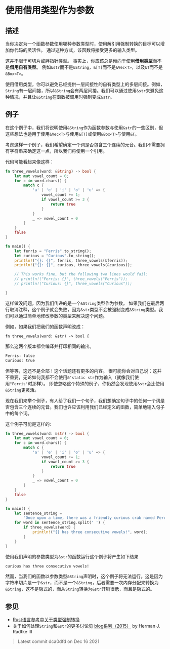 # 使用借用类型作为参数

## 描述

当你决定为一个函数参数使用哪种参数类型时，使用解引用强制转换的目标可以增加你代码的灵活性。
通过这种方式，该函数将接受更多的输入类型。

这并不限于可切片或胖指针类型。
事实上，你应该总是倾向于使用**借用类型**而不是**借用自有类型**。
例如`&str`而不是`&String`，`&[T]`而不是`&Vec<T>`，以及`&T`而不是`&Box<T>`。

使用借用类型，你可以避免已经提供一层间接性的自有类型上的多层间接。例如，`String`有一层间接，所以`&String`会有两层间接。我们可以通过使用`&str`来避免这种情况，并且让`&String`在函数被调用时强制变成`&str`。

## 例子

在这个例子中，我们将说明使用`&String`作为函数参数与使用`&str`的一些区别，但这些想法也适用于使用`&Vec<T>`与使用`&[T]`或使用`&Box<T>`与使用`&T`。

考虑这样一个例子，我们希望确定一个词是否包含三个连续的元音。我们不需要拥有字符串来确定这一点，所以我们将使用一个引用。

代码可能看起来像这样：

```rust
fn three_vowels(word: &String) -> bool {
    let mut vowel_count = 0;
    for c in word.chars() {
        match c {
            'a' | 'e' | 'i' | 'o' | 'u' => {
                vowel_count += 1;
                if vowel_count >= 3 {
                    return true
                }
            }
            _ => vowel_count = 0
        }
    }
    false
}

fn main() {
    let ferris = "Ferris".to_string();
    let curious = "Curious".to_string();
    println!("{}: {}", ferris, three_vowels(&ferris));
    println!("{}: {}", curious, three_vowels(&curious));

    // This works fine, but the following two lines would fail:
    // println!("Ferris: {}", three_vowels("Ferris"));
    // println!("Curious: {}", three_vowels("Curious"));

}
```

这样做没问题，因为我们传递的是一个`&String`类型作为参数。
如果我们在最后两行取消注释，这个例子就会失败，因为`&str`类型不会被强制变成`&String`类型。我们可以通过简单地修改参数的类型来解决这个问题。

例如，如果我们把我们的函数声明改成：

```rust, ignore
fn three_vowels(word: &str) -> bool {
```

那么这两个版本都会编译并打印相同的输出。

```bash
Ferris: false
Curious: true
```

但等等，这还不是全部！这个话题还有更多的内容。
很可能你会对自己说：这并不重要，无论如何我都不会使用`&'static str`作为输入（就像我们使用`"Ferris"`时那样）。
即使忽略这个特殊的例子，你仍然会发现使用`&str`会比使用`&String`更灵活。

现在我们来举个例子，有人给了我们一个句子，我们想确定句子中的任何一个词是否包含三个连续的元音。我们也许应该利用我们已经定义的函数，简单地输入句子中的每个词。

这个例子可能是这样的:

```rust
fn three_vowels(word: &str) -> bool {
    let mut vowel_count = 0;
    for c in word.chars() {
        match c {
            'a' | 'e' | 'i' | 'o' | 'u' => {
                vowel_count += 1;
                if vowel_count >= 3 {
                    return true
                }
            }
            _ => vowel_count = 0
        }
    }
    false
}

fn main() {
    let sentence_string =
        "Once upon a time, there was a friendly curious crab named Ferris".to_string();
    for word in sentence_string.split(' ') {
        if three_vowels(word) {
            println!("{} has three consecutive vowels!", word);
        }
    }
}
```

使用我们声明的参数类型为`&str`的函数运行这个例子将产生如下结果

```bash
curious has three consecutive vowels!
```

然而，当我们的函数以参数类型`&String`声明时，这个例子将无法运行。这是因为字符串切片是一个`&str`，而不是一个`&String`，后者需要一次内存分配来转换为`&String`，这不是隐式的，而从`String`转换为`&str`开销很低，而且是隐式的。

## 参见

- [Rust语言参考中关于类型强制转换](https://doc.rust-lang.org/reference/type-coercions.html)
- 关于如何处理`String`和`&str`的更多讨论见
  [blog系列（2015）](https://web.archive.org/web/20201112023149/https://hermanradtke.com/2015/05/03/string-vs-str-in-rust-functions.html)
  by Herman J. Radtke III

> Latest commit dca0dfd on Dec 16 2021